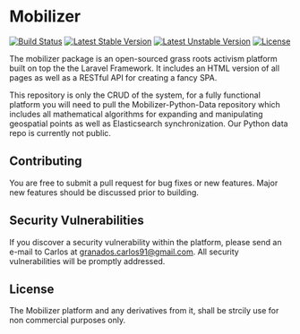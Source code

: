 # Mobilizer

[![Build Status](https://travis-ci.org/laravel/framework.svg)](https://travis-ci.org/laravel/framework)
[![Latest Stable Version](https://poser.pugx.org/laravel/framework/v/stable.svg)](https://packagist.org/packages/laravel/framework)
[![Latest Unstable Version](https://poser.pugx.org/laravel/framework/v/unstable.svg)](https://packagist.org/packages/laravel/framework)
[![License](https://poser.pugx.org/laravel/framework/license.svg)](https://packagist.org/packages/laravel/framework)

The mobilizer package is an open-sourced grass roots activism platform built on top the the Laravel Framework. It includes an HTML version of all pages as well as a RESTful API for creating a fancy SPA.

This repository is only the CRUD of the system, for a fully functional platform you will need to pull the Mobilizer-Python-Data repository which includes all mathematical algorithms for expanding and manipulating geospatial points as well as Elasticsearch synchronization. Our Python data repo is currently not public.

## Contributing

You are free to submit a pull request for bug fixes or new features. Major new features should be discussed prior to building.

## Security Vulnerabilities

If you discover a security vulnerability within the platform, please send an e-mail to Carlos at granados.carlos91@gmail.com. All security vulnerabilities will be promptly addressed.

## License

The Mobilizer platform and any derivatives from it, shall be strcily use for non commercial purposes only.